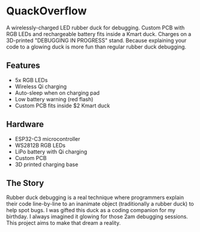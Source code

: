 # QuackOverflow

A wirelessly-charged LED rubber duck for debugging. Custom PCB with RGB LEDs and rechargeable battery fits inside a Kmart duck. Charges on a 3D-printed "DEBUGGING IN PROGRESS" stand. Because explaining your code to a glowing duck is more fun than regular rubber duck debugging.

## Features
- 5x RGB LEDs
- Wireless Qi charging
- Auto-sleep when on charging pad
- Low battery warning (red flash)
- Custom PCB fits inside $2 Kmart duck

## Hardware
- ESP32-C3 microcontroller
- WS2812B RGB LEDs
- LiPo battery with Qi charging
- Custom PCB
- 3D printed charging base

## The Story
Rubber duck debugging is a real technique where programmers explain their code line-by-line to an inanimate object (traditionally a rubber duck) to help spot bugs. I was gifted this duck as a coding companion for my birthday. I always imagined it glowing for those 2am debugging sessions. This project aims to make that dream a reality.
